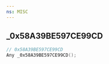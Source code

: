```yaml
---
ns: MISC
---
```

## _0x58A39BE597CE99CD

```c
// 0x58A39BE597CE99CD
Any _0x58A39BE597CE99CD();
```

